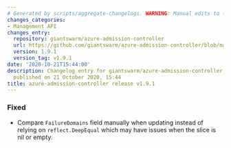 ```yaml
---
# Generated by scripts/aggregate-changelogs. WARNING: Manual edits to this files will be overwritten.
changes_categories:
- Management API
changes_entry:
  repository: giantswarm/azure-admission-controller
  url: https://github.com/giantswarm/azure-admission-controller/blob/master/CHANGELOG.md#191---2020-10-21
  version: 1.9.1
  version_tag: v1.9.1
date: '2020-10-21T15:44:00'
description: Changelog entry for giantswarm/azure-admission-controller version 1.9.1,
  published on 21 October 2020, 15:44
title: azure-admission-controller release v1.9.1
---
```


### Fixed
- Compare `FailureDomains` field manually when updating instead of relying on `reflect.DeepEqual` which may have issues when the slice is nil or empty.
